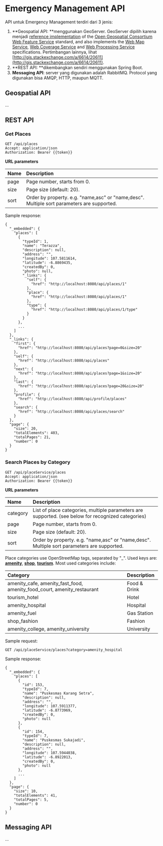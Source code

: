 # Emergency Management API

API untuk Emergency Management terdiri dari 3 jenis:

1. **Geospatial API: **menggunakan GeoServer. GeoServer dipilih karena menjadi [reference implementation](https://en.wikipedia.org/wiki/Reference_implementation) of the [Open Geospatial Consortium](https://en.wikipedia.org/wiki/Open_Geospatial_Consortium) [Web Feature Service](https://en.wikipedia.org/wiki/Web_Feature_Service) standard, and also implements the [Web Map Service](https://en.wikipedia.org/wiki/Web_Map_Service), [Web Coverage Service](https://en.wikipedia.org/wiki/Web_Coverage_Service) and [Web Processing Service](https://en.wikipedia.org/wiki/Web_Processing_Service) specifications. Pertimbangan lainnya, lihat [http://gis.stackexchange.com/a/6614/20611](http://gis.stackexchange.com/a/6614/20611).
2. **REST API: **dikembangkan sendiri menggunakan Spring Boot.
3. **Messaging API**: server yang digunakan adalah RabbitMQ. Protocol yang digunakan bisa AMQP, HTTP, maupun MQTT.

## Geospatial API

...

## REST API

### Get Places

```
GET /api/places
Accept: application/json
Authorization: Bearer {{token}}
```

**URL parameters**

| Name | Description |
| :--- | :--- |
| page | Page number, starts from 0. |
| size | Page size \(default: 20\). |
| sort | Order by property. e.g. "name,asc" or "name,desc". Multiple sort parameters are supported. |

Sample response:

```
{
  "_embedded": {
    "places": [
      {
        "typeId": 1,
        "name": "Terazza",
        "description": null,
        "address": "",
        "longitude": 107.5811614,
        "latitude": -6.8869435,
        "createdBy": 0,
        "photo": null,
        "_links": {
          "self": {
            "href": "http://localhost:8080/api/places/1"
          },
          "place": {
            "href": "http://localhost:8080/api/places/1"
          },
          "type": {
            "href": "http://localhost:8080/api/places/1/type"
          }
        }
      },
      ...
    ]
  },
  "_links": {
    "first": {
      "href": "http://localhost:8080/api/places?page=0&size=20"
    },
    "self": {
      "href": "http://localhost:8080/api/places"
    },
    "next": {
      "href": "http://localhost:8080/api/places?page=1&size=20"
    },
    "last": {
      "href": "http://localhost:8080/api/places?page=20&size=20"
    },
    "profile": {
      "href": "http://localhost:8080/api/profile/places"
    },
    "search": {
      "href": "http://localhost:8080/api/places/search"
    }
  },
  "page": {
    "size": 20,
    "totalElements": 403,
    "totalPages": 21,
    "number": 0
  }
}
```

### Search Places by Category

```
GET /api/placeService/places            
Accept: application/json    
Authorization: Bearer {{token}}
```

**URL parameters**

| Name | Description |
| :--- | :--- |
| category | List of place categories, multiple parameters are supported. \(see below for recognized categories\) |
| page | Page number, starts from 0. |
| size | Page size \(default: 20\). |
| sort | Order by property. e.g. "name,asc" or "name,desc". Multiple sort parameters are supported. |

Place categories use OpenStreetMap tags, separated by "\_". Used keys are: [**amenity**](https://wiki.openstreetmap.org/wiki/Key:amenity), [**shop**](https://wiki.openstreetmap.org/wiki/Key:shop), [**tourism**](https://wiki.openstreetmap.org/wiki/Key:tourism). Most used categories include:

| Category | Description |
| :--- | :--- |
| amenity\_cafe, amenity\_fast\_food, amenity\_food\_court, amenity\_restaurant | Food & Drink |
| tourism\_hotel | Hotel |
| amenity\_hospital | Hospital |
| amenity\_fuel | Gas Station |
| shop\_fashion | Fashion |
| amenity\_college, amenity\_university | University |

Sample request:

```
GET /api/placeService/places?category=amenity_hospital
```

Sample response:

```
{
  "_embedded": {
    "places": [
      {
        "id": 153,
        "typeId": 7,
        "name": "Puskesmas Karang Setra",
        "description": null,
        "address": "",
        "longitude": 107.5911377,
        "latitude": -6.8773969,
        "createdBy": 0,
        "photo": null
      },
      {
        "id": 154,
        "typeId": 7,
        "name": "Puskesmas Sukajadi",
        "description": null,
        "address": "",
        "longitude": 107.5944038,
        "latitude": -6.8922013,
        "createdBy": 0,
        "photo": null
      },
      ...
    ]
  },
  "page": {
    "size": 10,
    "totalElements": 41,
    "totalPages": 5,
    "number": 0
  }
}
```

## Messaging API

...

